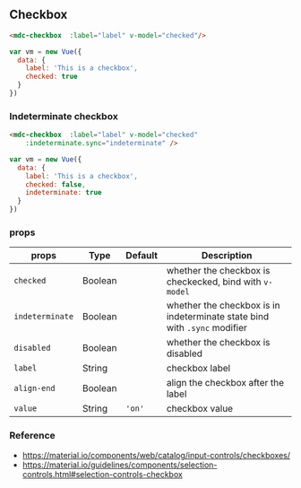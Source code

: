 
## Checkbox

```html
<mdc-checkbox  :label="label" v-model="checked"/>
```

```javascript
var vm = new Vue({
  data: {
    label: 'This is a checkbox',
    checked: true
  }
})
```

### Indeterminate checkbox
```html
<mdc-checkbox  :label="label" v-model="checked"
    :indeterminate.sync="indeterminate" />
```

```javascript
var vm = new Vue({
  data: {
    label: 'This is a checkbox',
    checked: false,
    indeterminate: true
  }
})
```


### props

| props | Type | Default | Description |
|-------|------|---------|-------------|
|`checked`|Boolean|| whether the checkbox is checkecked, bind with `v-model` |
|`indeterminate`|Boolean|| whether the checkbox is in indeterminate state bind with `.sync` modifier | |
|`disabled`| Boolean|| whether the checkbox is disabled |
|`label`| String|| checkbox label |
|`align-end`| Boolean|| align the checkbox after the label |
|`value`|String| `'on'`| checkbox value |


### Reference
- https://material.io/components/web/catalog/input-controls/checkboxes/
- https://material.io/guidelines/components/selection-controls.html#selection-controls-checkbox
